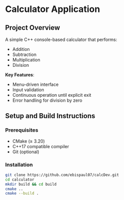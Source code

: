 # Calculator Application

## Project Overview
A simple C++ console-based calculator that performs:
- Addition
- Subtraction 
- Multiplication
- Division

**Key Features**:
- Menu-driven interface
- Input validation
- Continuous operation until explicit exit
- Error handling for division by zero

## Setup and Build Instructions

### Prerequisites
- CMake (≥ 3.20)
- C++17 compatible compiler
- Git (optional)

### Installation
```bash
git clone https://github.com/ebispaul07/calcDev.git
cd calculator
mkdir build && cd build
cmake ..
cmake --build .

